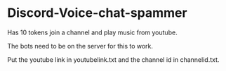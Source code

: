 # Discord-Voice-chat-spammer
Has 10 tokens join a channel and play music from youtube.


The bots need to be on the server for this to work.


Put the youtube link in youtubelink.txt and the channel id in channelid.txt.
